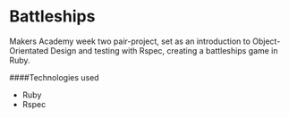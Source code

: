 Battleships
===========

Makers Academy week two pair-project, set as an introduction to Object-Orientated Design and testing with Rspec, creating a battleships game in Ruby.

####Technologies used
* Ruby
* Rspec